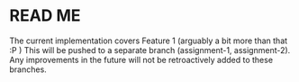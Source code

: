# READ ME

The current implementation covers Feature 1 (arguably a bit more than that :P )
This will be pushed to a separate branch (assignment-1, assignment-2). 
Any improvements in the future will not be retroactively added to these branches. 
